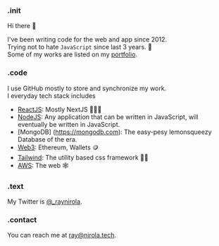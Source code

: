 ### .init

Hi there 👋

I've been writing code for the web and app since 2012.<br>
Trying not to hate `JavaScript` since last 3 years. 🤮 <br>
Some of my works are listed on my [portfolio](https://nirola.tech).

### .code
I use GitHub mostly to store and synchronize my work.<br>
I everyday tech stack includes
 - [ReactJS](https://reactjs.org): Mostly NextJS 🧑🏻‍💻
 - [NodeJS](https://nodejs.org): Any application that can be written in JavaScript, will eventually be written in JavaScript.
 - [MongoDB] (https://mongodb.com): The easy-pesy lemonsqueezy Database of the era. 
 - [Web3](https://en.wikipedia.org/wiki/Web3): Ethereum, Wallets 🪙
 - [Tailwind](https://tailwindcss.com/): The utility based css framework 💅🏻
 - [AWS](https://aws.com): The web 🕸

### .text
My Twitter is [@_raynirola](https://twitter.com/_raynirola).

### .contact
You can reach me at [ray@nirola.tech](mailto:ray@nirola.tech).
